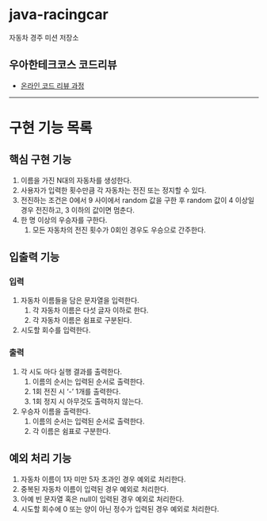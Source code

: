 # java-racingcar

자동차 경주 미션 저장소

## 우아한테크코스 코드리뷰

- [온라인 코드 리뷰 과정](https://github.com/woowacourse/woowacourse-docs/blob/master/maincourse/README.md)

---
# 구현 기능 목록

## 핵심 구현 기능

1. 이름을 가진 N대의 자동차를 생성한다.
2. 사용자가 입력한 횟수만큼 각 자동차는 전진 또는 정지할 수 있다.
3. 전진하는 조건은 0에서 9 사이에서 random 값을 구한 후 random 값이 4 이상일 경우 전진하고, 3 이하의 값이면 멈춘다.
4. 한 명 이상의 우승자를 구한다.
    1. 모든 자동차의 전진 횟수가 0회인 경우도 우승으로 간주한다.

## 입출력 기능

### 입력

1. 자동차 이름들을 담은 문자열을 입력한다.
    1. 각 자동차 이름은 다섯 글자 이하로 한다.
    2. 각 자동차 이름은 쉼표로 구분된다.
2. 시도할 회수를 입력한다.

### 출력

1. 각 시도 마다 실행 결과를 출력한다.
    1. 이름의 순서는 입력된 순서로 출력한다.
    2. 1회 전진 시 ‘-’ 1개를 출력한다.
    3. 1회 정지 시 아무것도 출력하지 않는다.
2. 우승자 이름을 출력한다.
    1. 이름의 순서는 입력된 순서로 출력한다.
    2. 각 이름은 쉼표로 구분한다.

## 예외 처리 기능

1. 자동차 이름이 1자 미만 5자 초과인 경우 예외로 처리한다.
2. 중복된 자동차 이름이 입력된 경우 예외로 처리한다.
3. 아예 빈 문자열 혹은 null이 입력된 경우 예외로 처리한다.
4. 시도할 회수에 0 또는 양이 아닌 정수가 입력된 경우 예외로 처리한다.